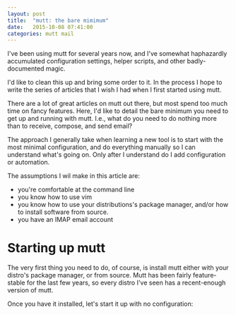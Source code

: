 ```yaml
---
layout: post
title:  "mutt: the bare mimimum"
date:   2015-10-08 07:41:00
categories: mutt mail
---
```


I've been using mutt for several years now, and I've somewhat haphazardly
accumulated configuration settings, helper scripts, and other badly-documented
magic.

I'd like to clean this up and bring some order to it.  In the process I hope to
write the series of articles that I wish I had when I first started using mutt.

There are a lot of great articles on mutt out there, but most spend too much
time on fancy features.  Here, I'd like to detail the bare minimum you need to
get up and running with mutt.  I.e., what do you need to do nothing more than to
receive, compose, and send email?

The approach I generally take when learning a new tool is to start with the most
minimal configuration, and do everything manually so I can understand what's
going on.  Only after I understand do I add configuration or automation.

The assumptions I wil make in this article are:

* you're comfortable at the command line
* you know how to use vim
* you know how to use your distributions's package manager, and/or how to install software from source.
* you have an IMAP email account

Starting up mutt
================

The very first thing you need to do, of course, is install mutt either with your
distro's package manager, or from source.  Mutt has been fairly feature-stable
for the last few years, so every distro I've seen has a recent-enough version of
mutt.

Once you have it installed, let's start it up with no configuration:




